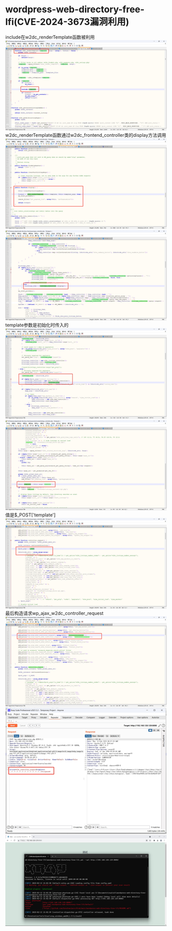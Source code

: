 # wordpress-web-directory-free-lfi(CVE-2024-3673漏洞利用)
include在w2dc_renderTemplate函数被利用
![img01](./images/img01.png)
w2dc_renderTemplate函数通过w2dc_frontend_controller类的display方法调用
![img02](./images/img02.png)
![img03](./images/img03.png)
template参数是初始化时传入的
![img04](./images/img04.png)
![img05](./images/img05.png)
值是$_POST['template']
![img06](./images/img06.png)
最后构造请求wp_ajax_w2dc_controller_request
![img07](./images/img07.png)
![img08](./images/img08.png)
![img09](./images/img09.png)
